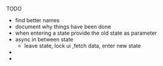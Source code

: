 TODO

- find better names
- document why things have been done
- when entering a state provide the old state as parameter
- async in between state
    - leave state, lock ui ,fetch data, enter new state
- 
- 